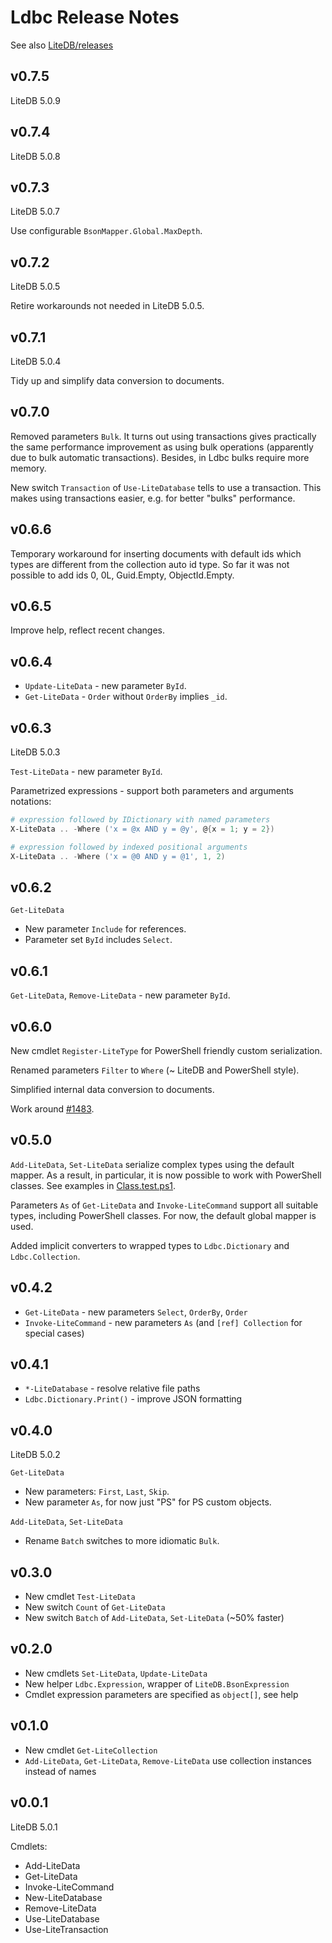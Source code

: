 # Ldbc Release Notes

See also [LiteDB/releases](https://github.com/mbdavid/LiteDB/releases)

## v0.7.5

LiteDB 5.0.9

## v0.7.4

LiteDB 5.0.8

## v0.7.3

LiteDB 5.0.7

Use configurable `BsonMapper.Global.MaxDepth`.

## v0.7.2

LiteDB 5.0.5

Retire workarounds not needed in LiteDB 5.0.5.

## v0.7.1

LiteDB 5.0.4

Tidy up and simplify data conversion to documents.

## v0.7.0

Removed parameters `Bulk`. It turns out using transactions gives practically
the same performance improvement as using bulk operations (apparently due to
bulk automatic transactions). Besides, in Ldbc bulks require more memory.

New switch `Transaction` of `Use-LiteDatabase` tells to use a transaction.
This makes using transactions easier, e.g. for better "bulks" performance.

## v0.6.6

Temporary workaround for inserting documents with default ids which types are
different from the collection auto id type. So far it was not possible to add
ids 0, 0L, Guid.Empty, ObjectId.Empty.

## v0.6.5

Improve help, reflect recent changes.

## v0.6.4

- `Update-LiteData` - new parameter `ById`.
- `Get-LiteData` - `Order` without `OrderBy` implies `_id`.

## v0.6.3

LiteDB 5.0.3

`Test-LiteData` - new parameter `ById`.

Parametrized expressions - support both parameters and arguments notations:

```powershell
# expression followed by IDictionary with named parameters
X-LiteData .. -Where ('x = @x AND y = @y', @{x = 1; y = 2})

# expression followed by indexed positional arguments
X-LiteData .. -Where ('x = @0 AND y = @1', 1, 2)
```

## v0.6.2

`Get-LiteData`

- New parameter `Include` for references.
- Parameter set `ById` includes `Select`.

## v0.6.1

`Get-LiteData`, `Remove-LiteData` - new parameter `ById`.

## v0.6.0

New cmdlet `Register-LiteType` for PowerShell friendly custom serialization.

Renamed parameters `Filter` to `Where` (~ LiteDB and PowerShell style).

Simplified internal data conversion to documents.

Work around [#1483](https://github.com/mbdavid/LiteDB/issues/1483).

## v0.5.0

`Add-LiteData`, `Set-LiteData` serialize complex types using the default mapper.
As a result, in particular, it is now possible to work with PowerShell classes.
See examples in [Class.test.ps1](https://github.com/nightroman/Ldbc/blob/master/Tests/Class.test.ps1).

Parameters `As` of `Get-LiteData` and `Invoke-LiteCommand` support all suitable
types, including PowerShell classes. For now, the default global mapper is used.

Added implicit converters to wrapped types to `Ldbc.Dictionary` and `Ldbc.Collection`.

## v0.4.2

- `Get-LiteData` - new parameters `Select`, `OrderBy`, `Order`
- `Invoke-LiteCommand` - new parameters `As` (and `[ref] Collection` for special cases)

## v0.4.1

- `*-LiteDatabase` - resolve relative file paths
- `Ldbc.Dictionary.Print()` - improve JSON formatting

## v0.4.0

LiteDB 5.0.2

`Get-LiteData`

- New parameters: `First`, `Last`, `Skip`.
- New parameter `As`, for now just "PS" for PS custom objects.

`Add-LiteData`, `Set-LiteData`

- Rename `Batch` switches to more idiomatic `Bulk`.

## v0.3.0

- New cmdlet `Test-LiteData`
- New switch `Count` of `Get-LiteData`
- New switch `Batch` of `Add-LiteData`, `Set-LiteData` (~50% faster)

## v0.2.0

- New cmdlets `Set-LiteData`, `Update-LiteData`
- New helper `Ldbc.Expression`, wrapper of `LiteDB.BsonExpression`
- Cmdlet expression parameters are specified as `object[]`, see help

## v0.1.0

- New cmdlet `Get-LiteCollection`
- `Add-LiteData`, `Get-LiteData`, `Remove-LiteData` use collection instances instead of names

## v0.0.1

LiteDB 5.0.1

Cmdlets:

- Add-LiteData
- Get-LiteData
- Invoke-LiteCommand
- New-LiteDatabase
- Remove-LiteData
- Use-LiteDatabase
- Use-LiteTransaction
